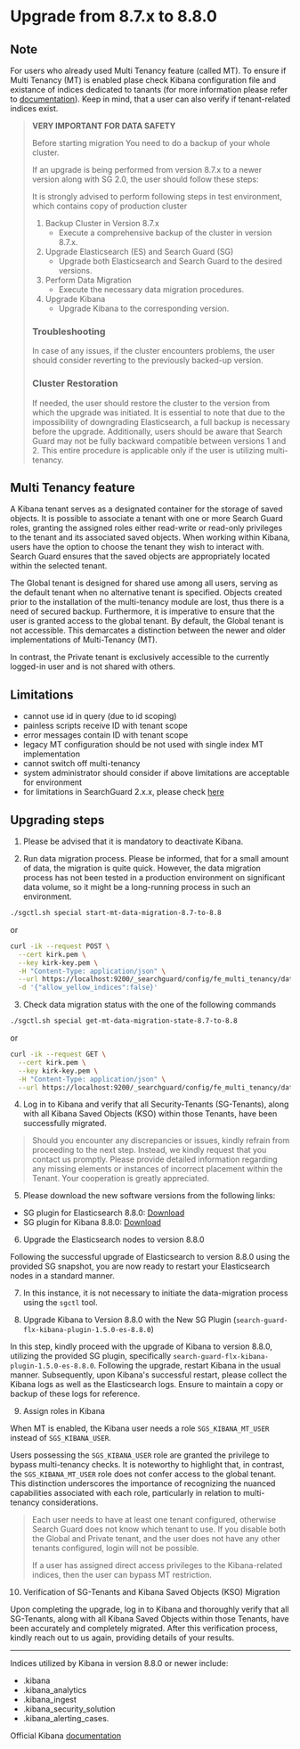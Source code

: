 # Upgrade from 8.7.x to 8.8.0

## Note

For users who already used Multi Tenancy feature (called MT). To ensure if Multi Tenancy (MT)
is enabled plase check Kibana configuration file and existance of indices dedicated to tanants
(for more information please refer to [documentation](../_docs_kibana/kibana_multitenancy.md)).
Keep in mind, that a user can also verify if tenant-related indices exist.

> **VERY IMPORTANT FOR DATA SAFETY**                                                    
> 
> Before starting migration You need to do a backup of your whole cluster.
> 
> If an upgrade is being performed from version 8.7.x to a newer version
> along with SG 2.0, the user should follow these steps:
> 
> It is strongly advised to perform following steps in test environment, which contains
> copy of production cluster
> 
> 1. Backup Cluster in Version 8.7.x
>    * Execute a comprehensive backup of the cluster in version 8.7.x.
> 2. Upgrade Elasticsearch (ES) and Search Guard (SG)
>    * Upgrade both Elasticsearch and Search Guard to the desired versions.
> 3. Perform Data Migration
>    * Execute the necessary data migration procedures.
> 4. Upgrade Kibana
>    * Upgrade Kibana to the corresponding version.
> 
> ### Troubleshooting
> 
> In case of any issues, if the cluster encounters problems, 
> the user should consider reverting to the previously backed-up version.
> 
> ### Cluster Restoration
> 
> If needed, the user should restore the cluster to the version from which the upgrade was initiated.
> It is essential to note that due to the impossibility of downgrading Elasticsearch, 
> a full backup is necessary before the upgrade. Additionally, users should be aware 
> that Search Guard may not be fully backward compatible between versions 1 and 2.
> This entire procedure is applicable only if the user is utilizing multi-tenancy.

## Multi Tenancy feature

A Kibana tenant serves as a designated container for the storage of saved objects.
It is possible to associate a tenant with one or more 
Search Guard roles, granting the assigned roles either read-write or read-only 
privileges to the tenant and its associated saved objects. When working within Kibana,
users have the option to choose the tenant they wish to interact with. Search Guard 
ensures that the saved objects are appropriately located within the selected tenant.

The Global tenant is designed for shared use among all users, serving as the default 
tenant when no alternative tenant is specified. Objects created prior
to the installation of the multi-tenancy module are lost, thus there is a need of
secured backup. Furthermore, it is imperative to ensure that the user is granted
access to the global tenant. By default, the Global tenant is not accessible. 
This demarcates a distinction between the newer and older implementations of 
Multi-Tenancy (MT).

In contrast, the Private tenant is exclusively accessible to the currently 
logged-in user and is not shared with others.


## Limitations
* cannot use id in query (due to id scoping)
* painless scripts receive ID with tenant scope
* error messages contain ID with tenant scope
* legacy MT configuration should be not used with single index MT implementation
* cannot switch off multi-tenancy
* system administrator should consider if above limitations are acceptable for environment
* for limitations in SearchGuard 2.x.x, please check [here](../_docs_kibana/kibana_multitenancy.md#limitations-of-multi-tenancy-implementation-in-searchguard-2xx)

## Upgrading steps

1. Please be advised that it is mandatory to deactivate Kibana.

2. Run data migration process. Please be informed, that for a small amount of data, 
the migration is quite quick. However, the data migration process has not been tested 
in a production environment on significant data volume, so it might be a long-running
process in such an environment.

```bash
./sgctl.sh special start-mt-data-migration-8.7-to-8.8
```

or

```bash
curl -ik --request POST \
  --cert kirk.pem \
  --key kirk-key.pem \
  -H "Content-Type: application/json" \
  --url https://localhost:9200/_searchguard/config/fe_multi_tenancy/data_migration/8_8_0 \
  -d '{"allow_yellow_indices":false}'
```

3. Check data migration status with the one of the following commands

```bash
./sgctl.sh special get-mt-data-migration-state-8.7-to-8.8
```

or 
```bash
curl -ik --request GET \
  --cert kirk.pem \
  --key kirk-key.pem \
  -H "Content-Type: application/json" \
  --url https://localhost:9200/_searchguard/config/fe_multi_tenancy/data_migration/8_8_0
```

4. Log in to Kibana and verify that all Security-Tenants (SG-Tenants), along 
with all Kibana Saved Objects (KSO) within those Tenants, have been successfully migrated.

> Should you encounter any discrepancies or issues, kindly refrain from proceeding
> to the next step. Instead, we kindly request that you contact us promptly. 
> Please provide detailed information regarding any missing elements or instances 
> of incorrect placement within the Tenant. Your cooperation is greatly appreciated.

5. Please download the new software versions from the following links:

- SG plugin for Elasticsearch 8.8.0:
[Download](https://maven.search-guard.com//search-guard-flx-release/com/floragunn/search-guard-flx-elasticsearch-plugin/1.5.0-es-8.8.0/search-guard-flx-elasticsearch-plugin-1.5.0-es-8.8.0.zip)
- SG plugin for Kibana 8.8.0:
[Download](https://maven.search-guard.com/search-guard-flx-release/com/floragunn/search-guard-flx-kibana-plugin/1.5.0-es-8.8.0/search-guard-flx-kibana-plugin-1.5.0-es-8.8.0.zip)


6. Upgrade the Elasticsearch nodes to version 8.8.0

Following the successful upgrade of Elasticsearch to version 8.8.0 using the provided
SG snapshot, you are now ready to restart your Elasticsearch nodes in a standard manner.

7. In this instance, it is not necessary to initiate the data-migration process using the `sgctl` tool.


8. Upgrade Kibana to Version 8.8.0 with the New SG Plugin (`search-guard-flx-kibana-plugin-1.5.0-es-8.8.0`)

In this step, kindly proceed with the upgrade of Kibana to version 8.8.0, utilizing the provided SG plugin, specifically `search-guard-flx-kibana-plugin-1.5.0-es-8.8.0`.
Following the upgrade, restart Kibana in the usual manner. Subsequently, upon Kibana's successful restart, please collect the Kibana logs as well as the Elasticsearch logs. Ensure to maintain a copy or backup of these logs for reference.


9. Assign roles in Kibana

When MT is enabled, the Kibana user needs a role `SGS_KIBANA_MT_USER`  instead of `SGS_KIBANA_USER`. 

Users possessing the `SGS_KIBANA_USER` role are granted the privilege to 
bypass multi-tenancy checks. It is noteworthy to highlight that, in contrast, 
the `SGS_KIBANA_MT_USER` role does not confer access to the global tenant. 
This distinction underscores the importance of recognizing the nuanced capabilities 
associated with each role, particularly in relation to multi-tenancy considerations.

> Each user needs to have at least one tenant configured, otherwise Search Guard
> does not know which tenant to use. If you disable both the Global and Private tenant,
> and the user does not have any other tenants configured, login will not be possible.
> 
> If a user has assigned direct access privileges to the Kibana-related indices, 
> then the user can bypass MT restriction.

10. Verification of SG-Tenants and Kibana Saved Objects (KSO) Migration

Upon completing the upgrade, log in to Kibana and thoroughly verify that all SG-Tenants, along with all Kibana Saved Objects within those Tenants, have been accurately and completely migrated.
After this verification process, kindly reach out to us again, providing details of your results.

---
Indices utilized by Kibana in version 8.8.0 or newer include: 
* .kibana 
* .kibana_analytics
* .kibana_ingest
* .kibana_security_solution
* .kibana_alerting_cases.

Official Kibana [documentation](https://www.elastic.co/guide/en/kibana/current/saved-object-migrations.html)